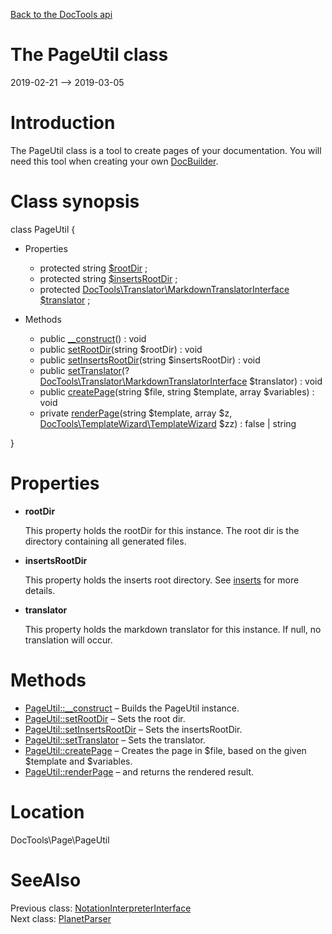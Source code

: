 [Back to the DocTools api](https://github.com/lingtalfi/DocTools/blob/master/doc/api/DocTools.md)



The PageUtil class
================
2019-02-21 --> 2019-03-05






Introduction
============

The PageUtil class is a tool to create pages of your documentation.
You will need this tool when creating your own [DocBuilder](https://github.com/lingtalfi/DocTools/blob/master/doc/api/DocTools/DocBuilder/DocBuilder.md).



Class synopsis
==============


class <span class="pl-k">PageUtil</span>  {

- Properties
    - protected string [$rootDir](#property-rootDir) ;
    - protected string [$insertsRootDir](#property-insertsRootDir) ;
    - protected [DocTools\Translator\MarkdownTranslatorInterface](https://github.com/lingtalfi/DocTools/blob/master/doc/api/DocTools/Translator/MarkdownTranslatorInterface.md) [$translator](#property-translator) ;

- Methods
    - public [__construct](https://github.com/lingtalfi/DocTools/blob/master/doc/api/DocTools/Page/PageUtil/__construct.md)() : void
    - public [setRootDir](https://github.com/lingtalfi/DocTools/blob/master/doc/api/DocTools/Page/PageUtil/setRootDir.md)(string $rootDir) : void
    - public [setInsertsRootDir](https://github.com/lingtalfi/DocTools/blob/master/doc/api/DocTools/Page/PageUtil/setInsertsRootDir.md)(string $insertsRootDir) : void
    - public [setTranslator](https://github.com/lingtalfi/DocTools/blob/master/doc/api/DocTools/Page/PageUtil/setTranslator.md)(?[DocTools\Translator\MarkdownTranslatorInterface](https://github.com/lingtalfi/DocTools/blob/master/doc/api/DocTools/Translator/MarkdownTranslatorInterface.md) $translator) : void
    - public [createPage](https://github.com/lingtalfi/DocTools/blob/master/doc/api/DocTools/Page/PageUtil/createPage.md)(string $file, string $template, array $variables) : void
    - private [renderPage](https://github.com/lingtalfi/DocTools/blob/master/doc/api/DocTools/Page/PageUtil/renderPage.md)(string $template, array $z, [DocTools\TemplateWizard\TemplateWizard](https://github.com/lingtalfi/DocTools/blob/master/doc/api/DocTools/TemplateWizard/TemplateWizard.md) $zz) : false | string

}




Properties
=============

- <span id="property-rootDir"><b>rootDir</b></span>

    This property holds the rootDir for this instance.
    The root dir is the directory containing all generated files.
    
    

- <span id="property-insertsRootDir"><b>insertsRootDir</b></span>

    This property holds the inserts root directory.
    See [inserts](https://github.com/lingtalfi/DocTools/blob/master/README.md#inserts) for more details.
    
    

- <span id="property-translator"><b>translator</b></span>

    This property holds the markdown translator for this instance.
    If null, no translation will occur.
    
    



Methods
==============

- [PageUtil::__construct](https://github.com/lingtalfi/DocTools/blob/master/doc/api/DocTools/Page/PageUtil/__construct.md) &ndash; Builds the PageUtil instance.
- [PageUtil::setRootDir](https://github.com/lingtalfi/DocTools/blob/master/doc/api/DocTools/Page/PageUtil/setRootDir.md) &ndash; Sets the root dir.
- [PageUtil::setInsertsRootDir](https://github.com/lingtalfi/DocTools/blob/master/doc/api/DocTools/Page/PageUtil/setInsertsRootDir.md) &ndash; Sets the insertsRootDir.
- [PageUtil::setTranslator](https://github.com/lingtalfi/DocTools/blob/master/doc/api/DocTools/Page/PageUtil/setTranslator.md) &ndash; Sets the translator.
- [PageUtil::createPage](https://github.com/lingtalfi/DocTools/blob/master/doc/api/DocTools/Page/PageUtil/createPage.md) &ndash; Creates the page in $file, based on the given $template and $variables.
- [PageUtil::renderPage](https://github.com/lingtalfi/DocTools/blob/master/doc/api/DocTools/Page/PageUtil/renderPage.md) &ndash; and returns the rendered result.





Location
=============
DocTools\Page\PageUtil


SeeAlso
==============
Previous class: [NotationInterpreterInterface](https://github.com/lingtalfi/DocTools/blob/master/doc/api/DocTools/Interpreter/NotationInterpreterInterface.md)<br>Next class: [PlanetParser](https://github.com/lingtalfi/DocTools/blob/master/doc/api/DocTools/PlanetParser/PlanetParser.md)<br>
